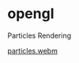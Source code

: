 # opengl
Particles Rendering

[particles.webm](https://github.com/AntonMoyseychuk/opengl/assets/108875469/a4773ebc-9a43-44e8-849c-b92503f15e36)
